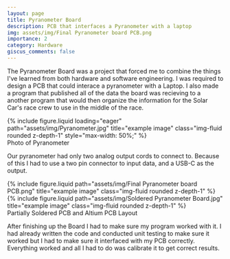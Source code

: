 ```yaml
---
layout: page
title: Pyranometer Board
description: PCB that interfaces a Pyranometer with a laptop
img: assets/img/Final Pyranometer board PCB.png
importance: 2
category: Hardware
giscus_comments: false
---
```


The Pyranometer Board was a project that forced me to 
combine the things I've learned from both hardware and 
software engineering. I was required to design a PCB that 
could interace a pyranometer with a Laptop. I also made 
a program that published all of the data the board was 
recieving to a another program that would then organize 
the information for the Solar Car's race crew to use in 
the middle of the race.


<div class="row">
    <div class="col-sm mt-3 mt-md-0">
        {% include figure.liquid loading="eager" path="assets/img/Pyranometer.jpg" title="example image" class="img-fluid rounded z-depth-1" style="max-width: 50%;" %}
    </div>
</div>
<div class="caption">
    Photo of Pyranometer
</div>


Our pyranometer had only two analog output cords to connect to. Because of this I had to use a two pin connector to input data, and a USB-C as the output.

<div class="row justify-content-sm-center">
    <div class="col-sm-8 mt-3 mt-md-0">
        {% include figure.liquid path="assets/img/Final Pyranometer board PCB.png" title="example image" class="img-fluid rounded z-depth-1" %}
    </div>
    <div class="col-sm-4 mt-3 mt-md-0">
        {% include figure.liquid path="assets/img/Soldered Pyranometer Board.jpg" title="example image" class="img-fluid rounded z-depth-1" %}
    </div>
</div>
<div class="caption">
    Partially Soldered PCB and Altium PCB Layout
</div>

After finishing up the Board I had to make sure my program worked with it. I had already written the code and conducted unit testing to make sure it worked but I had to make sure it interfaced with my PCB correctly. Everything worked and all I had to do was calibrate it to get correct results.


